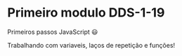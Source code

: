 # Primeiro modulo DDS-1-19
Primeiros passos JavaScript :smiley:

Trabalhando com variaveis, laços de repetição e funções!